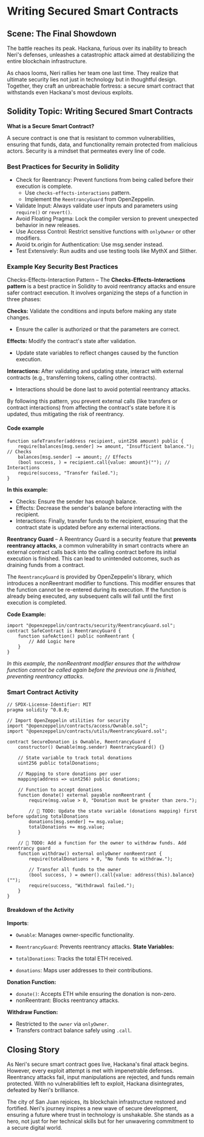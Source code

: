 # Writing Secured Smart Contracts

## Scene: The Final Showdown

The battle reaches its peak. Hackana, furious over its inability to breach Neri's defenses, unleashes a catastrophic attack aimed at destabilizing the entire blockchain infrastructure.

As chaos looms, Neri rallies her team one last time. They realize that ultimate security lies not just in technology but in thoughtful design. Together, they craft an unbreachable fortress: a secure smart contract that withstands even Hackana's most devious exploits.

## Solidity Topic: Writing Secured Smart Contracts

**What is a Secure Smart Contract?**

A secure contract is one that is resistant to common vulnerabilities, ensuring that funds, data, and functionality remain protected from malicious actors. Security is a mindset that permeates every line of code.

### Best Practices for Security in Solidity

- Check for Reentrancy: Prevent functions from being called before their execution is complete.
  - Use `checks-effects-interactions` pattern.
  - Implement the `ReentrancyGuard` from OpenZeppelin.
- Validate Input: Always validate user inputs and parameters using `require()` or `revert()`.
- Avoid Floating Pragma: Lock the compiler version to prevent unexpected behavior in new releases.
- Use Access Control: Restrict sensitive functions with `onlyOwner` or other modifiers.
- Avoid tx.origin for Authentication: Use msg.sender instead.
- Test Extensively: Run audits and use testing tools like MythX and Slither.

### Example Key Security Best Practices

Checks-Effects-Interaction Pattern – The **Checks-Effects-Interactions pattern** is a best practice in Solidity to avoid reentrancy attacks and ensure safer contract execution. It involves organizing the steps of a function in three phases:

**Checks:** Validate the conditions and inputs before making any state changes.

- Ensure the caller is authorized or that the parameters are correct.

**Effects:** Modify the contract's state after validation.

- Update state variables to reflect changes caused by the function execution.

**Interactions:** After validating and updating state, interact with external contracts (e.g., transferring tokens, calling other contracts).

- Interactions should be done last to avoid potential reentrancy attacks.

By following this pattern, you prevent external calls (like transfers or contract interactions) from affecting the contract's state before it is updated, thus mitigating the risk of reentrancy.

#### Code example

```solidity
function safeTransfer(address recipient, uint256 amount) public {
    require(balances[msg.sender] >= amount, "Insufficient balance."); // Checks
    balances[msg.sender] -= amount; // Effects
    (bool success, ) = recipient.call{value: amount}(""); // Interactions
    require(success, "Transfer failed.");
}
```

**In this example:**

- Checks: Ensure the sender has enough balance.
- Effects: Decrease the sender's balance before interacting with the recipient.
- Interactions: Finally, transfer funds to the recipient, ensuring that the contract state is updated before any external interactions.

**Reentrancy Guard** – A Reentrancy Guard is a security feature that **prevents reentrancy attacks**, a common vulnerability in smart contracts where an external contract calls back into the calling contract before its initial execution is finished. This can lead to unintended outcomes, such as draining funds from a contract.

The `ReentrancyGuard` is provided by OpenZeppelin's library, which introduces a nonReentrant modifier to functions. This modifier ensures that the function cannot be re-entered during its execution. If the function is already being executed, any subsequent calls will fail until the first execution is completed.

**Code Example:**

```solidity
import "@openzeppelin/contracts/security/ReentrancyGuard.sol";
contract SafeContract is ReentrancyGuard {
    function safeAction() public nonReentrant {
        // Add Logic here
    }
}
```

_In this example, the nonReentrant modifier ensures that the withdraw function cannot be called again before the previous one is finished, preventing reentrancy attacks._

### Smart Contract Activity

```solidity
// SPDX-License-Identifier: MIT
pragma solidity ^0.8.0;

// Import OpenZeppelin utilities for security
import "@openzeppelin/contracts/access/Ownable.sol";
import "@openzeppelin/contracts/utils/ReentrancyGuard.sol";

contract SecureDonation is Ownable, ReentrancyGuard {
    constructor() Ownable(msg.sender) ReentrancyGuard() {}

    // State variable to track total donations
    uint256 public totalDonations;

    // Mapping to store donations per user
    mapping(address => uint256) public donations;

    // Function to accept donations
    function donate() external payable nonReentrant {
        require(msg.value > 0, "Donation must be greater than zero.");

        // 🚩 TODO: Update the state variable (donations mapping) first before updating totalDonations
        donations[msg.sender] += msg.value;
        totalDonations += msg.value;
    }

    // 🚩 TODO: Add a function for the owner to withdraw funds. Add reentrancy guard
    function withdraw() external onlyOwner nonReentrant {
        require(totalDonations > 0, "No funds to withdraw.");

        // Transfer all funds to the owner
        (bool success, ) = owner().call{value: address(this).balance}("");
        require(success, "Withdrawal failed.");
    }
}
```

#### Breakdown of the Activity

**Imports**:

- `Ownable`: Manages owner-specific functionality.
- `ReentrancyGuard`: Prevents reentrancy attacks.
  **State Variables:**

- `totalDonations`: Tracks the total ETH received.
- `donations`: Maps user addresses to their contributions.

**Donation Function:**

- `donate()`: Accepts ETH while ensuring the donation is non-zero.
- nonReentrant: Blocks reentrancy attacks.

**Withdraw Function:**

- Restricted to the `owner` via `onlyOwner`.
- Transfers contract balance safely using `.call`.

## Closing Story

As Neri's secure smart contract goes live, Hackana's final attack begins. However, every exploit attempt is met with impenetrable defenses. Reentrancy attacks fail, input manipulations are rejected, and funds remain protected. With no vulnerabilities left to exploit, Hackana disintegrates, defeated by Neri's brilliance.

The city of San Juan rejoices, its blockchain infrastructure restored and fortified. Neri's journey inspires a new wave of secure development, ensuring a future where trust in technology is unshakable. She stands as a hero, not just for her technical skills but for her unwavering commitment to a secure digital world.
